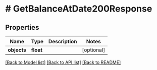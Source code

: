 # # GetBalanceAtDate200Response

## Properties

Name | Type | Description | Notes
------------ | ------------- | ------------- | -------------
**objects** | **float** |  | [optional]

[[Back to Model list]](../../README.md#models) [[Back to API list]](../../README.md#endpoints) [[Back to README]](../../README.md)
